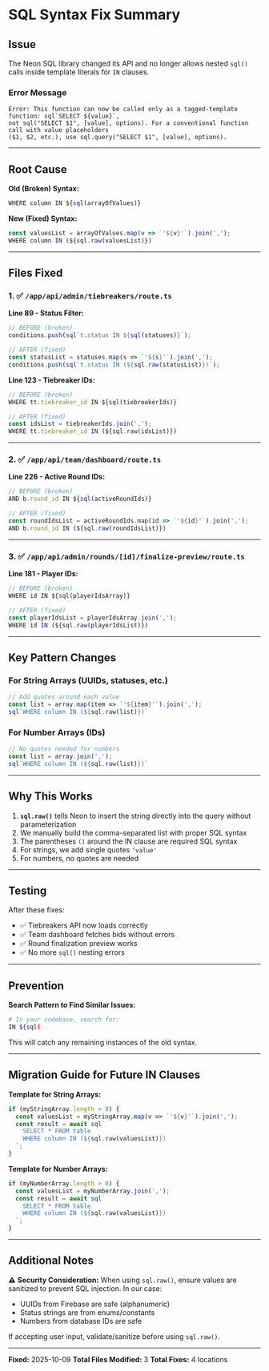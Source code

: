 # SQL Syntax Fix Summary

## Issue
The Neon SQL library changed its API and no longer allows nested `sql()` calls inside template literals for `IN` clauses.

### Error Message
```
Error: This function can now be called only as a tagged-template function: sql`SELECT ${value}`, 
not sql("SELECT $1", [value], options). For a conventional function call with value placeholders 
($1, $2, etc.), use sql.query("SELECT $1", [value], options).
```

---

## Root Cause
**Old (Broken) Syntax:**
```typescript
WHERE column IN ${sql(arrayOfValues)}
```

**New (Fixed) Syntax:**
```typescript
const valuesList = arrayOfValues.map(v => `'${v}'`).join(',');
WHERE column IN (${sql.raw(valuesList)})
```

---

## Files Fixed

### 1. ✅ `/app/api/admin/tiebreakers/route.ts`

**Line 89 - Status Filter:**
```typescript
// BEFORE (broken)
conditions.push(sql`t.status IN ${sql(statuses)}`);

// AFTER (fixed)
const statusList = statuses.map(s => `'${s}'`).join(',');
conditions.push(sql`t.status IN (${sql.raw(statusList)})`);
```

**Line 123 - Tiebreaker IDs:**
```typescript
// BEFORE (broken)
WHERE tt.tiebreaker_id IN ${sql(tiebreakerIds)}

// AFTER (fixed)
const idsList = tiebreakerIds.join(',');
WHERE tt.tiebreaker_id IN (${sql.raw(idsList)})
```

---

### 2. ✅ `/app/api/team/dashboard/route.ts`

**Line 226 - Active Round IDs:**
```typescript
// BEFORE (broken)
AND b.round_id IN ${sql(activeRoundIds)}

// AFTER (fixed)
const roundIdsList = activeRoundIds.map(id => `'${id}'`).join(',');
AND b.round_id IN (${sql.raw(roundIdsList)})
```

---

### 3. ✅ `/app/api/admin/rounds/[id]/finalize-preview/route.ts`

**Line 181 - Player IDs:**
```typescript
// BEFORE (broken)
WHERE id IN ${sql(playerIdsArray)}

// AFTER (fixed)
const playerIdsList = playerIdsArray.join(',');
WHERE id IN (${sql.raw(playerIdsList)})
```

---

## Key Pattern Changes

### For String Arrays (UUIDs, statuses, etc.)
```typescript
// Add quotes around each value
const list = array.map(item => `'${item}'`).join(',');
sql`WHERE column IN (${sql.raw(list)})`
```

### For Number Arrays (IDs)
```typescript
// No quotes needed for numbers
const list = array.join(',');
sql`WHERE column IN (${sql.raw(list)})`
```

---

## Why This Works

1. **`sql.raw()`** tells Neon to insert the string directly into the query without parameterization
2. We manually build the comma-separated list with proper SQL syntax
3. The parentheses `()` around the IN clause are required SQL syntax
4. For strings, we add single quotes `'value'`
5. For numbers, no quotes are needed

---

## Testing

After these fixes:
- ✅ Tiebreakers API now loads correctly
- ✅ Team dashboard fetches bids without errors
- ✅ Round finalization preview works
- ✅ No more `sql()` nesting errors

---

## Prevention

**Search Pattern to Find Similar Issues:**
```bash
# In your codebase, search for:
IN ${sql(
```

This will catch any remaining instances of the old syntax.

---

## Migration Guide for Future IN Clauses

**Template for String Arrays:**
```typescript
if (myStringArray.length > 0) {
  const valuesList = myStringArray.map(v => `'${v}'`).join(',');
  const result = await sql`
    SELECT * FROM table 
    WHERE column IN (${sql.raw(valuesList)})
  `;
}
```

**Template for Number Arrays:**
```typescript
if (myNumberArray.length > 0) {
  const valuesList = myNumberArray.join(',');
  const result = await sql`
    SELECT * FROM table 
    WHERE column IN (${sql.raw(valuesList)})
  `;
}
```

---

## Additional Notes

⚠️ **Security Consideration:**
When using `sql.raw()`, ensure values are sanitized to prevent SQL injection. In our case:
- UUIDs from Firebase are safe (alphanumeric)
- Status strings are from enums/constants
- Numbers from database IDs are safe

If accepting user input, validate/sanitize before using `sql.raw()`.

---

**Fixed:** 2025-10-09
**Total Files Modified:** 3
**Total Fixes:** 4 locations

